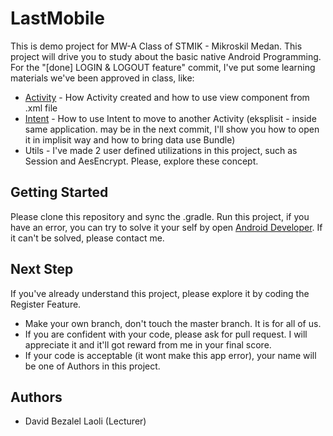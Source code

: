# LastMobile
This is demo project for MW-A Class of STMIK - Mikroskil Medan.
This project will drive you to study about the basic native Android Programming.
For the "[done] LOGIN & LOGOUT feature" commit, I've put some learning materials we've been approved in class, like:
* [Activity](https://developer.android.com/reference/android/app/Activity.html) - How Activity created and how to use view component from .xml file
* [Intent](https://developer.android.com/reference/android/content/Intent.html) - How to use Intent to move to another Activity (eksplisit - inside same application. may be in the next commit, I'll show you how to open it in implisit way and how to bring data use Bundle)
* Utils - I've made 2 user defined utilizations in this project, such as Session and AesEncrypt. Please, explore these concept.

## Getting Started
Please clone this repository and sync the .gradle. Run this project, if you have an error, you can try to solve it your self by open [Android Developer](https://developer.android.com/index.html). If it can't be solved, please contact me.

## Next Step
If you've already understand this project, please explore it by coding the Register Feature.
* Make your own branch, don't touch the master branch. It is for all of us.
* If you are confident with your code, please ask for pull request. I will appreciate it and it'll got reward from me in your final score.
* If your code is acceptable (it wont make this app error), your name will be one of Authors in this project.

## Authors
* David Bezalel Laoli (Lecturer)

